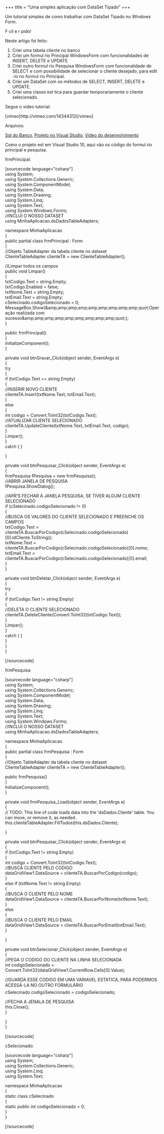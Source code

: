 +++
title = "Uma simples aplicação com DataSet Tipado"
+++

<p>Um tutorial simples de como trabalhar com DataSet Tipado no Windows Form.</p>
<p>F cil e r pido!</p>
<p><!--more--></p>
<p>Neste artigo foi feito:</p>
<ol>
<li>Criei uma tabela cliente no banco</li>
<li>Criei um formul rio Principal WindowsForm com funcionalidades de INSERT, DELETE e UPDATE</li>
<li>Criei outro formul rio Pesquisa WindowsForm com funcionalidade de SELECT e com possibilidade de selecionar o cliente desejado, para edit -lo no formul rio Principal.</li>
<li>Criei um DataSet com os métodos de SELECT, INSERT, DELETE e UPDATE.</li>
<li>Criei uma classe est tica para guardar temporariamente o cliente selecionado.</li>
</ol>
<p>Segue o video tutorial:</p>
<p>[vimeo]http://vimeo.com/14344312[/vimeo]</p>
<p>Arquivos:</p>
<p><a title="Sql do banco" href="http://www.4shared.com/document/OH6B484i/sqlCliente.html" target="_blank">Sql do Banco</a>, <a title="Projeto no Visual Studio" href="http://www.4shared.com/file/XnKZb7oR/MinhaAplicacao.html" target="_blank">Projeto no Visual Studio</a>, <a href="http://www.4shared.com/video/NwKgnKd-/VideoTutorial.html" target="_blank">Video do desenvolvimento</a></p>
<p>Como o projeto est em Visual Studio 10, aqui vão os código do formul rio principal e pesquisa.</p>
<p>frmPrincipal:</p>
<p>[sourcecode language="csharp"]<br />
using System;<br />
using System.Collections.Generic;<br />
using System.ComponentModel;<br />
using System.Data;<br />
using System.Drawing;<br />
using System.Linq;<br />
using System.Text;<br />
using System.Windows.Forms;<br />
//INCLUI O NOSSO DATASET<br />
using MinhaAplicacao.dsDadosTableAdapters;</p>
<p>namespace MinhaAplicacao<br />
{<br />
    public partial class frmPrincipal : Form<br />
    {<br />
        //Objeto TableAdapter da tabela cliente no dataset<br />
        ClienteTableAdapter clienteTA = new ClienteTableAdapter();</p>
<p>        //Limpar todos os campos<br />
        public void Limpar()<br />
{<br />
txtCodigo.Text = string.Empty;<br />
txtCodigo.Enabled = false;<br />
txtNome.Text = string.Empty;<br />
txtEmail.Text = string.Empty;<br />
cSelecinado.codigoSelecionado = 0;<br />
MessageBox.Show(&amp;amp;amp;amp;amp;amp;amp;amp;amp;amp;quot;Operação realizada com sucesso&amp;amp;amp;amp;amp;amp;amp;amp;amp;amp;quot;);<br />
}</p>
<p>        public frmPrincipal()<br />
        {<br />
            InitializeComponent();<br />
        }</p>
<p>        private void btnGravar_Click(object sender, EventArgs e)<br />
        {<br />
            try<br />
            {<br />
                if (txtCodigo.Text == string.Empty)<br />
                {<br />
                    //INSERIR NOVO CLIENTE<br />
                    clienteTA.Insert(txtNome.Text, txtEmail.Text);<br />
                }<br />
                else<br />
                {<br />
                    int codigo = Convert.ToInt32(txtCodigo.Text);<br />
                    //ATUALIZAR CLIENTE SELECIONADO<br />
                    clienteTA.UpdateCliente(txtNome.Text, txtEmail.Text, codigo);<br />
                }<br />
                Limpar();<br />
            }<br />
            catch { }</p>
<p>        }</p>
<p>        private void btnPesquisar_Click(object sender, EventArgs e)<br />
        {<br />
            frmPesquisa fPesquisa = new frmPesquisa();<br />
            //ABRIR JANELA DE PESQUISA<br />
            fPesquisa.ShowDialog();</p>
<p>            //APÃ“S FECHAR A JANELA PESQUISA, SE TIVER ALGUM CLIENTE SELECIONADO<br />
            if (cSelecinado.codigoSelecionado != 0)<br />
            {<br />
                //BUSCA OS VALORES DO CLIENTE SELECIONADO E PREENCHE OS CAMPOS<br />
                txtCodigo.Text = clienteTA.BuscarPorCodigo(cSelecinado.codigoSelecionado)[0].idCliente.ToString();<br />
                txtNome.Text = clienteTA.BuscarPorCodigo(cSelecinado.codigoSelecionado)[0].nome;<br />
                txtEmail.Text = clienteTA.BuscarPorCodigo(cSelecinado.codigoSelecionado)[0].email;<br />
            }<br />
        }</p>
<p>        private void btnDeletar_Click(object sender, EventArgs e)<br />
        {<br />
            try<br />
            {<br />
                if (txtCodigo.Text != string.Empty)<br />
                {<br />
                    //DELETA O CLIENTE SELECIONADO<br />
                    clienteTA.DeleteCliente(Convert.ToInt32(txtCodigo.Text));<br />
                }<br />
                Limpar();<br />
            }<br />
            catch { }<br />
        }<br />
    }<br />
}</p>
<p>[/sourcecode]</p>
<p>frmPesquisa</p>
<p>[sourcecode language="csharp"]<br />
using System;<br />
using System.Collections.Generic;<br />
using System.ComponentModel;<br />
using System.Data;<br />
using System.Drawing;<br />
using System.Linq;<br />
using System.Text;<br />
using System.Windows.Forms;<br />
//INCLUI O NOSSO DATASET<br />
using MinhaAplicacao.dsDadosTableAdapters;</p>
<p>namespace MinhaAplicacao<br />
{<br />
    public partial class frmPesquisa : Form<br />
    {<br />
        //Objeto TableAdapter da tabela cliente no dataset<br />
        ClienteTableAdapter clienteTA = new ClienteTableAdapter();</p>
<p>        public frmPesquisa()<br />
        {<br />
            InitializeComponent();<br />
        }</p>
<p>        private void frmPesquisa_Load(object sender, EventArgs e)<br />
        {<br />
            // TODO: This line of code loads data into the 'dsDados.Cliente' table. You can move, or remove it, as needed.<br />
            this.clienteTableAdapter.FillTodos(this.dsDados.Cliente);</p>
<p>        }</p>
<p>        private void btnPesquisar_Click(object sender, EventArgs e)<br />
        {<br />
            if (txtCodigo.Text != string.Empty)<br />
            {<br />
                int codigo = Convert.ToInt32(txtCodigo.Text);<br />
                //BUSCA CLIENTE PELO CODIGO<br />
                dataGridView1.DataSource = clienteTA.BuscarPorCodigo(codigo);<br />
            }<br />
            else if (txtNome.Text != string.Empty)<br />
            {<br />
                //BUSCA O CLIENTE PELO NOME<br />
                dataGridView1.DataSource = clienteTA.BuscarPorNome(txtNome.Text);<br />
            }<br />
            else<br />
            {<br />
                //BUSCA O CLIENTE PELO EMAIL<br />
                dataGridView1.DataSource = clienteTA.BuscarPorEmail(txtEmail.Text);<br />
            }</p>
<p>        }</p>
<p>        private void btnSelecionar_Click(object sender, EventArgs e)<br />
        {<br />
            //PEGA O CODIGO DO CLIENTE NA LINHA SELECIONADA<br />
            int codigoSelecionado = Convert.ToInt32(dataGridView1.CurrentRow.Cells[0].Value);</p>
<p>            //GUARDA ESSE CODIGO EM UMA VARIAVEL ESTATICA, PARA PODERMOS ACESSÃ-LA NO OUTRO FORMULÃRIO<br />
            cSelecinado.codigoSelecionado = codigoSelecionado;</p>
<p>            //FECHA A JENALA DE PESQUISA<br />
            this.Close();<br />
        }</p>
<p>    }<br />
}</p>
<p>[/sourcecode]</p>
<p>cSelecionado:</p>
<p>[sourcecode language="csharp"]<br />
using System;<br />
using System.Collections.Generic;<br />
using System.Linq;<br />
using System.Text;</p>
<p>namespace MinhaAplicacao<br />
{<br />
    static class cSelecinado<br />
    {<br />
        static public int codigoSelecionado = 0;<br />
    }<br />
}</p>
<p>[/sourcecode]</p>
